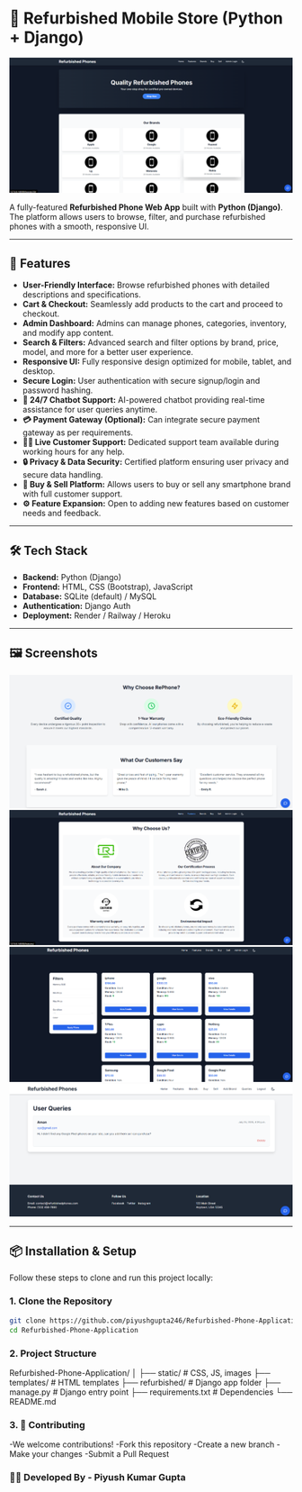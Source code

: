 # 📱 Refurbished Mobile Store (Python + Django)

![Refurbished Phones Banner](https://github.com/piyushgupta246/Refurbished-Phone-Application/blob/main/Frontend-Image/1.Home3.png)

A fully-featured **Refurbished Phone Web App** built with **Python (Django)**.  
The platform allows users to browse, filter, and purchase refurbished phones with a smooth, responsive UI.

---

## 🚀 Features

- **User-Friendly Interface:** Browse refurbished phones with detailed descriptions and specifications.
- **Cart & Checkout:** Seamlessly add products to the cart and proceed to checkout.
- **Admin Dashboard:** Admins can manage phones, categories, inventory, and modify app content.
- **Search & Filters:** Advanced search and filter options by brand, price, model, and more for a better user experience.
- **Responsive UI:** Fully responsive design optimized for mobile, tablet, and desktop.
- **Secure Login:** User authentication with secure signup/login and password hashing.
- **🧠 24/7 Chatbot Support:** AI-powered chatbot providing real-time assistance for user queries anytime.
- **💳 Payment Gateway (Optional):** Can integrate secure payment gateway as per requirements.
- **👨‍💼 Live Customer Support:** Dedicated support team available during working hours for any help.
- **🔒 Privacy & Data Security:** Certified platform ensuring user privacy and secure data handling.
- **📱 Buy & Sell Platform:** Allows users to buy or sell any smartphone brand with full customer support.
- **⚙️ Feature Expansion:** Open to adding new features based on customer needs and feedback.

---

## 🛠️ Tech Stack

- **Backend:** Python (Django)
- **Frontend:** HTML, CSS (Bootstrap), JavaScript
- **Database:** SQLite (default) / MySQL
- **Authentication:** Django Auth
- **Deployment:** Render / Railway / Heroku

---

## 🖼️ Screenshots

![Home Page](https://github.com/piyushgupta246/Refurbished-Phone-Application/blob/main/Frontend-Image/1.Home2.png)
![Features Page](https://github.com/piyushgupta246/Refurbished-Phone-Application/blob/main/Frontend-Image/2.Feature.png)
![Buy Page](https://github.com/piyushgupta246/Refurbished-Phone-Application/blob/main/Frontend-Image/4.Buy.png)
![User Query Page](https://github.com/piyushgupta246/Refurbished-Phone-Application/blob/main/Frontend-Image/7.UserQuery.png)

---

## 📦 Installation & Setup

Follow these steps to clone and run this project locally:

### 1. Clone the Repository
```bash
git clone https://github.com/piyushgupta246/Refurbished-Phone-Application.git
cd Refurbished-Phone-Application
```

### 2. Project Structure
Refurbished-Phone-Application/
│
├── static/            # CSS, JS, images
├── templates/         # HTML templates
├── refurbished/       # Django app folder
├── manage.py          # Django entry point
├── requirements.txt   # Dependencies
└── README.md


### 3. 🤝 Contributing

-We welcome contributions!
-Fork this repository
-Create a new branch
-Make your changes
-Submit a Pull Request

### **👨‍💻 Developed By - Piyush Kumar Gupta**
